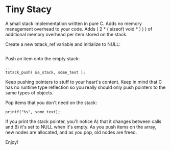 Tiny Stacy
==========

A small stack implementation written in pure C. Adds no memory management overhead to your code. Adds 
( 2 * ( sizeof( void * ) ) ) of additional memory overhead per item stored on the stack.

Create a new tstack_ref variable and initialize to NULL:
```tstack_ref a_stack = NULL;
```

Push an item onto the empty stack:
```char *some_text = "I'm stacked!";
...
tstack_push( &a_stack, some_text );
```

Keep pushing pointers to stuff to your heart's content. Keep in mind that C has no runtime type reflection so you
really should only push pointers to the same types of objects.

Pop items that you don't need on the stack:
```tstack_pop( &a_stack, &some_text );
printf("%s", some_text);
```

If you print the stack pointer, you'll notice A) that it changes between calls and B) it's set to NULL when it's empty.
As you push items on the array, new nodes are allocated, and as you pop, old nodes are freed.

Enjoy!

